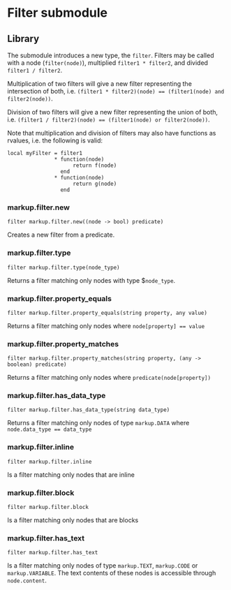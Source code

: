 
# Filter submodule

## Library

The submodule introduces a new type, the `filter`.
Filters may be called with a node (`filter(node)`), multiplied `filter1 * filter2`, and divided `filter1 / filter2`.

Multiplication of two filters will give a new filter representing the intersection of both, i.e. `(filter1 * filter2)(node) == (filter1(node) and filter2(node))`.

Division of two filters will give a new filter representing the union of both, i.e. `(filter1 / filter2)(node) == (filter1(node) or filter2(node))`.

Note that multiplication and division of filters may also have functions as rvalues, i.e. the following is valid:

```
local myFilter = filter1
               * function(node)
                     return f(node)
                 end
               * function(node)
                     return g(node)
                 end
```

### markup.filter.new

```
filter markup.filter.new((node -> bool) predicate)
```

Creates a new filter from a predicate.

### markup.filter.type

```
filter markup.filter.type(node_type)
```

Returns a filter matching only nodes with type $`node_type`.

### markup.filter.property_equals

```
filter markup.filter.property_equals(string property, any value)
```

Returns a filter matching only nodes where `node[property] == value`

### markup.filter.property_matches

```
filter markup.filter.property_matches(string property, (any -> boolean) predicate)
```

Returns a filter matching only nodes where `predicate(node[property])`

### markup.filter.has_data_type

```
filter markup.filter.has_data_type(string data_type)
```

Returns a filter matching only nodes of type `markup.DATA` where `node.data_type == data_type`

### markup.filter.inline

```
filter markup.filter.inline
```

Is a filter matching only nodes that are inline

### markup.filter.block

```
filter markup.filter.block
```

Is a filter matching only nodes that are blocks

### markup.filter.has\_text

```
filter markup.filter.has_text
```

Is a filter matching only nodes of type `markup.TEXT`, `markup.CODE` or `markup.VARIABLE`. The text contents of these nodes is accessible through `node.content`.
